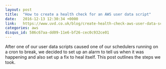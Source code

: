 ```yaml
---
layout: post
title:  "How to create a health check for an AWS user data script"
date:   2016-12-13 12:30:34 +0000
link:   https://www.uvd.co.uk/blog/create-health-check-aws-user-data-script/
categories: aws
disqus_id: 586c67aa-dd09-11e6-bf26-cec0c932ce01
---
```


After one of our user data scripts caused one of our schedulers running on a cron to break, we decided to set up an alarm to tell us when it was happening and also set up a fix to heal itself. This post outlines the steps we took.
